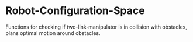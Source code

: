 # Robot-Configuration-Space

Functions for checking if two-link-manipulator is in collision with obstacles, plans optimal motion around obstacles.
